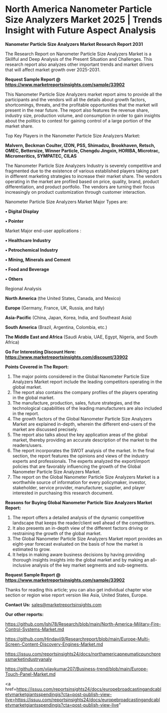 # North America Nanometer Particle Size Analyzers Market 2025 | Trends Insight with Future Aspect Analysis

<strong>Nanometer Particle Size Analyzers Market Research Report 2031</strong>

The Research Report on Nanometer Particle Size Analyzers Market is a Skillful and Deep Analysis of the Present Situation and Challenges. This research report also analyzes other important trends and market drivers that will affect market growth over 2025-2031.

<strong>Request Sample Report @ <a href=https://www.marketreportsinsights.com/sample/33902>https://www.marketreportsinsights.com/sample/33902</a></strong>

This Nanometer Particle Size Analyzers market report aims to provide all the participants and the vendors will all the details about growth factors, shortcomings, threats, and the profitable opportunities that the market will present in the near future. The report also features the revenue share, industry size, production volume, and consumption in order to gain insights about the politics to contest for gaining control of a large portion of the market share.

Top Key Players in the Nanometer Particle Size Analyzers Market:

<strong>Malvern, Beckman Coulter, IZON, PSS, Shimadzu, Brookhaven, Retsch, OMEC, Bettersize, Winner Particle, Chengdu Jingxin, HORIBA, Microtrac, Micromeritics, SYMPATEC, CILAS</strong>

The Nanometer Particle Size Analyzers Industry is severely competitive and fragmented due to the existence of various established players taking part in different marketing strategies to increase their market share. The vendors operating in the market are profiled based on price, quality, brand, product differentiation, and product portfolio. The vendors are turning their focus increasingly on product customization through customer interaction.

Nanometer Particle Size Analyzers Market Major Types are:

<strong>•  Digital Display

•  Pointer</strong>

Market Major end-user applications :

<strong>•  Healthcare Industry

•  Petrochemical Industry

•  Mining, Minerals and Cement

•  Food and Beverage

•  Others</strong>

Regional Analysis

</u><strong><b>North America</b></strong> (the United States, Canada, and Mexico)

<strong><b>Europe </b></strong>(Germany, France, UK, Russia, and Italy)

<strong><b>Asia-Pacific</b></strong> (China, Japan, Korea, India, and Southeast Asia)

<strong><b>South America</b></strong> (Brazil, Argentina, Colombia, etc.)

<strong><b>The Middle East and Africa</b></strong> (Saudi Arabia, UAE, Egypt, Nigeria, and South Africa)

<strong>Go For Interesting Discount Here: <a href=https://www.marketreportsinsights.com/discount/33902>https://www.marketreportsinsights.com/discount/33902</a></strong>

<strong>Points Covered in The Report:</strong>
<ol>
  <li>The major points considered in the Global Nanometer Particle Size Analyzers Market report include the leading competitors operating in the global market.</li>
  <li>The report also contains the company profiles of the players operating in the global market.</li>
  <li>The manufacture, production, sales, future strategies, and the technological capabilities of the leading manufacturers are also included in the report.</li>
  <li>The growth factors of the Global Nanometer Particle Size Analyzers Market are explained in-depth, wherein the different end-users of the market are discussed precisely.</li>
  <li>The report also talks about the key application areas of the global market, thereby providing an accurate description of the market to the readers/users.</li>
  <li>The report incorporates the SWOT analysis of the market. In the final section, the report features the opinions and views of the industry experts and professionals. The experts analyzed the export/import policies that are favorably influencing the growth of the Global Nanometer Particle Size Analyzers Market.</li>
  <li>The report on the Global Nanometer Particle Size Analyzers Market is a worthwhile source of information for every policymaker, investor, stakeholder, service provider, manufacturer, supplier, and player interested in purchasing this research document.</li>
</ol>
<strong>Reasons for Buying Global Nanometer Particle Size Analyzers Market Report:</strong>

<ol>
  <li>The report offers a detailed analysis of the dynamic competitive landscape that keeps the reader/client well ahead of the competitors.</li>
  <li>It also presents an in-depth view of the different factors driving or restraining the growth of the global market.</li>
  <li>The Global Nanometer Particle Size Analyzers Market report provides an eight-year forecast evaluated on the basis of how the market is estimated to grow.</li>
  <li>It helps in making aware business decisions by having providing thorough insights insights into the global market and by making an all-inclusive analysis of the key market segments and sub-segments.</li>
</ol>
<strong>Request Sample Report @ <a href=https://www.marketreportsinsights.com/sample/33902>https://www.marketreportsinsights.com/sample/33902</a></strong>


Thanks for reading this article; you can also get individual chapter wise section or region wise report version like Asia, United States, Europe.

<strong>Contact Us:</strong>
sales@marketreportsinsights.com

<strong>Our other reports:</strong>

<a href=https://github.com/Ishi78/Research/blob/main/North-America-Military-Fire-Control-Systems-Market.md>https://github.com/Ishi78/Research/blob/main/North-America-Military-Fire-Control-Systems-Market.md</a>

<a href=https://github.com/Hindavii9/Researchreport/blob/main/Europe-Multi-Screen-Content-Discovery-Engines-Market.md>https://github.com/Hindavii9/Researchreport/blob/main/Europe-Multi-Screen-Content-Discovery-Engines-Market.md</a>

<a href=https://issuu.com/reportsinsights24/docs/northamericapneumaticpunchpressmarketindustryanaly>https://issuu.com/reportsinsights24/docs/northamericapneumaticpunchpressmarketindustryanaly</a>

<a href=https://github.com/vijaykumar207/Business-trend/blob/main/Europe-Touch-Panel-Market.md>https://github.com/vijaykumar207/Business-trend/blob/main/Europe-Touch-Panel-Market.md</a>

<a href=https://issuu.com/reportsinsights24/docs/europebroadcastingandcabletvmarketgiantsspendingis?cta=post-publish-view-live>https://issuu.com/reportsinsights24/docs/europebroadcastingandcabletvmarketgiantsspendingis?cta=post-publish-view-live</a>"
